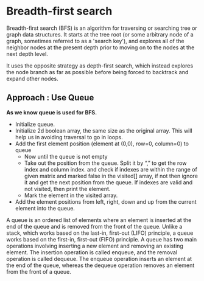 # Breadth-first search

Breadth-first search (BFS) is an algorithm for traversing or searching tree or graph data structures. 
It starts at the tree root (or some arbitrary node of a graph, sometimes referred to as a 'search key'), and explores all of the neighbor nodes at the present depth prior to moving on to the nodes at the next depth level.

It uses the opposite strategy as depth-first search, which instead explores the node branch as far as possible before being forced to backtrack and expand other nodes.

## Approach : Use Queue
**As we know queue is used for BFS.**
* Initialize queue.
* Initialize 2d boolean array, the same size as the original array. This will help us in avoiding traversal to go in loops.
* Add the first element position (element at (0,0), row=0, column=0) to queue
  * Now until the queue is not empty
  * Take out the position from the queue. Split it by “,” to get the row index and column index. and check if indexes are within the range of given matrix and marked false in the visited[] array, if not then ignore it and get the next position from the queue. If indexes are valid and not visited, then print the element.
  * Mark the element in the visited array.
* Add the element positions from left, right, down and up from the current element into the queue.

A queue is an ordered list of elements where an element is inserted at the end of the queue and is removed from the front of the queue.
Unlike a stack, which works based on the last-in, first-out (LIFO) principle, a queue works based on the first-in, first-out (FIFO) principle.
A queue has two main operations involving inserting a new element and removing an existing element.
The insertion operation is called enqueue, and the removal operation is called dequeue. The enqueue operation inserts an element at the end of the queue, whereas the dequeue operation removes an element from the front of a queue.

